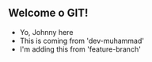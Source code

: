 ## Welcome o GIT!

- Yo, Johnny here
- This is coming from 'dev-muhammad'
- I'm adding this from 'feature-branch'
